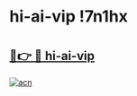 # hi-ai-vip !7n1hx

# <h2><a href="https://qdqnab.esa.edu.pl?title=hi-ai-vip&ref=7n1hx">🔗👉 🔴 hi-ai-vip</a></h2>

[![acn](https://github.com/user-attachments/assets/0f9c940e-d8b0-45ae-aac7-cd30a18b3e1c)](https://qdqnab.esa.edu.pl?title=hi-ai-vip&ref=7n1hx)

